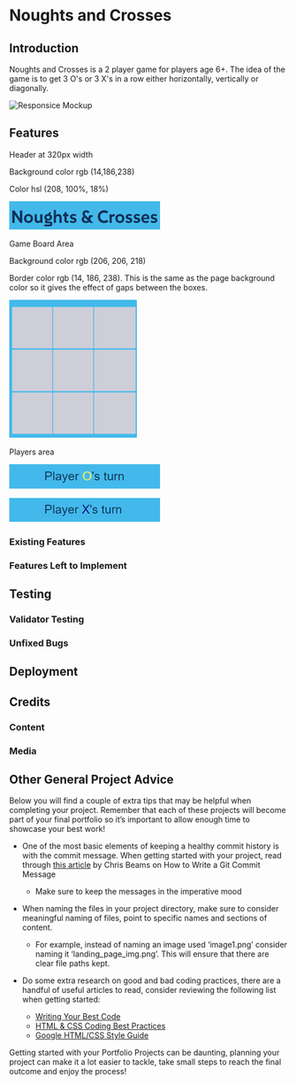 # Noughts and Crosses
## Introduction
Noughts and Crosses is a 2 player game for players age 6+. 
The idea of the game is to get 3 O's or 3 X's in a row either horizontally, vertically or diagonally.




![Responsice Mockup](https://github.com/lucyrush/readme-template/blob/master/media/love_running_mockup.png)

## Features 
Header at 320px width


Background color rgb (14,186,238)

Color hsl (208, 100%, 18%)


![Header at 320px width](assets/images/Heading320px.png)

Game Board Area

Background color rgb (206, 206, 218)


Border color rgb (14, 186, 238). This is the same as the page background color so it gives the effect of gaps between the boxes.

![game-board 320px width](assets/images/game-board-320px.png)


Players area

![players-area](assets/images/players-area.png)

![players-areaX](assets/images/players-areaX.png)


### Existing Features


### Features Left to Implement


## Testing 


### Validator Testing 


### Unfixed Bugs


## Deployment




## Credits 


### Content 


### Media


## Other General Project Advice

Below you will find a couple of extra tips that may be helpful when completing your project. Remember that each of these projects will become part of your final portfolio so it’s important to allow enough time to showcase your best work! 

- One of the most basic elements of keeping a healthy commit history is with the commit message. When getting started with your project, read through [this article](https://chris.beams.io/posts/git-commit/) by Chris Beams on How to Write  a Git Commit Message 
  - Make sure to keep the messages in the imperative mood 

- When naming the files in your project directory, make sure to consider meaningful naming of files, point to specific names and sections of content.
  - For example, instead of naming an image used ‘image1.png’ consider naming it ‘landing_page_img.png’. This will ensure that there are clear file paths kept. 

- Do some extra research on good and bad coding practices, there are a handful of useful articles to read, consider reviewing the following list when getting started:
  - [Writing Your Best Code](https://learn.shayhowe.com/html-css/writing-your-best-code/)
  - [HTML & CSS Coding Best Practices](https://medium.com/@inceptiondj.info/html-css-coding-best-practice-fadb9870a00f)
  - [Google HTML/CSS Style Guide](https://google.github.io/styleguide/htmlcssguide.html#General)

Getting started with your Portfolio Projects can be daunting, planning your project can make it a lot easier to tackle, take small steps to reach the final outcome and enjoy the process! 


[def]: assets/images/.png